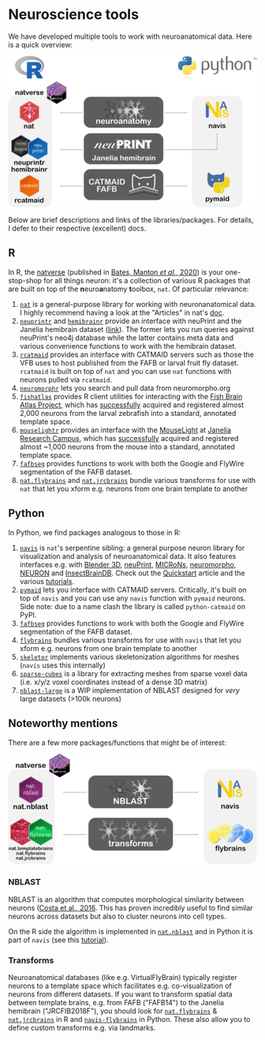 # Neuroscience tools

We have developed multiple tools to work with neuroanatomical data. Here is a quick overview:

<p align="center">
<img src="https://github.com/flyconnectome/tools/raw/main/img/tools.png" width="600">
</p>

Below are brief descriptions and links of the libraries/packages. For details, I defer to their respective (excellent) docs.

## R
In R, the [natverse](http://natverse.org) (published in [Bates, Manton _et al._, 2020](https://elifesciences.org/articles/53350)) is your one-stop-shop for all things neuron: it's a collection of various R packages that are built on top of the **n**euro**a**natomy **t**oolbox, `nat`. Of particular relevance:

1. [`nat`](http://natverse.org/nat/) is a general-purpose library for working with neuronanatomical data.   
   I highly recommend having a look at the "Articles" in nat's [doc](http://natverse.org/nat/).
2. [`neuprintr`](http://natverse.org/neuprintr/reference/) and [`hemibrainr`](http://natverse.org/hemibrainr/) provide an interface with
   neuPrint and the Janelia hemibrain dataset ([link](https://neuprint.janelia.org)). The former lets you run queries
   against neuPrint's neo4j database while the latter contains meta data and various convenience functions to work with the hemibrain dataset.
3. [`rcatmaid`](http://natverse.org/rcatmaid/) provides an interface with CATMAID servers such as those the VFB uses to host published from the
   FAFB or larval fruit fly dataset. `rcatmaid` is built on top of `nat` and you can use `nat` functions with neurons pulled via `rcatmaid`.
4. [`neuromorphr`](https://natverse.github.io/neuromorphr/) lets you search and pull data from neuromorpho.org
5. [`fishatlas`](https://github.com/natverse/fishatlas) provides R client utilities for interacting with the [Fish Brain Atlas Project](https://www.neuro.mpg.de/baier/connectome), which has [successfully](https://www.cell.com/neuron/pdfExtended/S0896-6273(19)30391-5) acquired and registered almost 2,000 neurons from the larval zebrafish into a standard, annotated template space.
6. [`mouselightr`](https://github.com/natverse/mouselightr) provides an interface with the [MouseLight](http://mouselight.janelia.org/) at [Janelia Research Campus](https://www.janelia.org/), which has [successfully](https://www.cell.com/neuron/pdfExtended/S0896-6273(19)30391-5) acquired and registered almost ~1,000 neurons from the mouse into a standard, annotated template space.
7. [`fafbseg`](https://github.com/natverse/fafbseg) provides functions to work with both the Google and FlyWire segmentation of the FAFB dataset.
8. [`nat.flybrains`](https://github.com/natverse/nat.flybrains) and [`nat.jrcbrains`](https://github.com/natverse/nat.jrcbrains) bundle various transforms for use with `nat` that let you xform e.g. neurons from one brain template to another 

## Python
In Python, we find packages analogous to those in R:

1. [`navis`](https://navis.readthedocs.io/en/latest/) is `nat`'s serpentine sibling: a general purpose neuron library for visualization and analysis
   of neuroanatomical data. It also features interfaces e.g. with
   [Blender 3D](https://www.blender.org),
   [neuPrint](https://navis.readthedocs.io/en/latest/source/tutorials/neuprint.html),
   [MICRoNs](https://navis.readthedocs.io/en/latest/source/tutorials/microns_tut.html),
   [neuromorpho](http://neuromorpho.org),
   [NEURON](https://navis.readthedocs.io/en/latest/source/tutorials/neuron.html) and
   [InsectBrainDB](https://navis.readthedocs.io/en/latest/source/tutorials/insectbraindb.html). Check
   out the [Quickstart](https://navis.readthedocs.io/en/latest/source/tutorials/quickstart.html) article
   and the various [tutorials](https://navis.readthedocs.io/en/latest/source/gallery.html).
2. [`pymaid`](https://pymaid.readthedocs.io/en/latest/) lets you interface with CATMAID servers. Critically, it's built on top of `navis` and you can
    use any `navis` function with `pymaid` neurons. Side note: due to a name clash the library is called `python-catmaid` on PyPI.
3. [`fafbseg`](https://fafbseg-py.readthedocs.io/en/latest/) provides functions to work with both the Google and FlyWire segmentation of the FAFB dataset.
4. [`flybrains`](https://github.com/navis-org/navis-flybrains) bundles various transforms for use with `navis` that let you xform e.g. neurons from one brain template to another
5. [`skeletor`](https://github.com/navis-org/skeletor) implements various skeletonization algorithms for meshes (`navis` uses this internally)
6. [`sparse-cubes`](https://github.com/navis-org/sparse-cubes) is a library for extracting meshes from sparse voxel data (i.e. x/y/z voxel coordinates instead of a dense 3D matrix)
7. [`nblast-large`](https://github.com/navis-org/navis-nblast-large) is a WIP implementation of NBLAST designed for _very_ large datasets (>100k neurons)

## Noteworthy mentions
There are a few more packages/functions that might be of interest:

<p align="center">
<img src="https://github.com/flyconnectome/tools/raw/main/img/tools2.png" width="600">
</p>

### NBLAST
NBLAST is an algorithm that computes morphological similarity between neurons ([Costa et al., 2016](https://doi-org.ezp.lib.cam.ac.uk/10.1016/j.neuron.2016.06.012). This has proven incredibly useful to find similar neurons across datasets but also to cluster neurons into cell types.

On the R side the algorithm is implemented in [`nat.nblast`](https://natverse.github.io/nat.nblast/) and in Python it is part of `navis` (see this [tutorial](https://navis.readthedocs.io/en/latest/source/tutorials/nblast.html)).

### Transforms
Neuroanatomical databases (like e.g. VirtualFlyBrain) typically register neurons to a template space which facilitates e.g. co-visualization of neurons from different
datasets. If you want to transform spatial data between template brains, e.g. from FAFB ("FAFB14") to the Janelia hemibrain ("JRCFIB2018F"), you should look for [`nat.flybrains`](https://natverse.github.io/nat.flybrains/) & [`nat.jrcbrains`](https://github.com/natverse/nat.jrcbrains) in R and [`navis-flybrains`](https://github.com/schlegelp/navis-flybrains) in Python. These also allow you to define custom transforms e.g. via landmarks.
